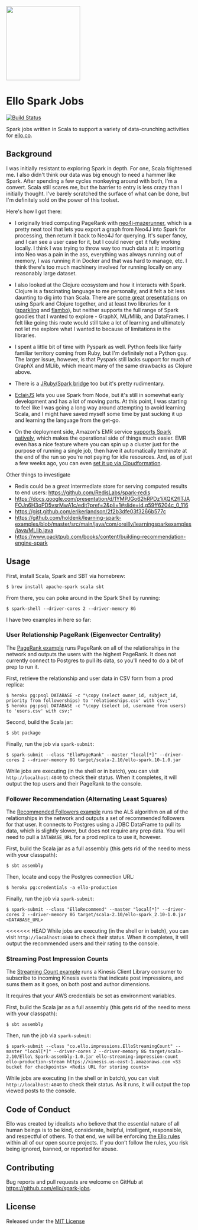 <img src="http://d324imu86q1bqn.cloudfront.net/uploads/user/avatar/641/large_Ello.1000x1000.png" width="200px" height="200px" />

# Ello Spark Jobs

[![Build Status](https://travis-ci.org/ello/spark-jobs.svg?branch=master)](https://travis-ci.org/ello/spark-jobs)

Spark jobs written in Scala to support a variety of data-crunching activities for [ello.co](http://ello.co).

## Background
I was initially resistant to exploring Spark in depth. For one, Scala frightened me. I also didn't think our data was big enough to need a hammer like Spark. After spending a few cycles monkeying around with both, I'm a convert. Scala still scares me, but the barrier to entry is less crazy than I initially thought. I've barely scratched the surface of what can be done, but I'm definitely sold on the power of this toolset.

Here's how I got there:

- I originally tried computing PageRank with [neo4j-mazerunner](https://github.com/neo4j-contrib/neo4j-mazerunner), which is a pretty neat tool that lets you export a graph from Neo4J into Spark for processing, then return it back to Neo4J for querying. It's super fancy, and I can see a user case for it, but I could never get it fully working locally. I think I was trying to throw way too much data at it: importing into Neo was a pain in the ass, everything was always running out of memory, I was running it in Docker and that was hard to manage, etc. I think there's too much machinery involved for running locally on any reasonably large dataset.

- I also looked at the Clojure ecosystem and how it interacts with Spark. Clojure is a fascinating language to me personally, and it felt a bit less daunting to dig into than Scala. There are [some great](https://speakerdeck.com/chris_betz/spark-way) [presentations](https://speakerdeck.com/chris_betz/big-data-processing-using-apache-spark-and-clojure) on using Spark and Clojure together, and at least two libraries for it ([sparkling](https://github.com/gorillalabs/sparkling) and [flambo](https://github.com/yieldbot/flambo)), but neither supports the full range of Spark goodies that I wanted to explore - GraphX, ML/Mllib, and DataFrames. I felt like going this route would still take a lot of learning and ultimately not let me explore what I wanted to because of limitations in the libraries.

- I spent a little bit of time with Pyspark as well. Python feels like fairly familiar territory coming from Ruby, but I'm definitely not a Python guy. The larger issue, however, is that Pyspark still lacks support for much of GraphX and MLlib, which meant many of the same drawbacks as Clojure above.

- There is a [JRuby/Spark bridge](https://github.com/ondra-m/ruby-spark) too but it's pretty rudimentary.

- [EclairJS](https://github.com/EclairJS/eclairjs-node) lets you use Spark from Node, but it's still in somewhat early development and has a lot of moving parts. At this point, I was starting to feel like I was going a long way around attempting to avoid learning Scala, and I might have saved myself some time by just sucking it up and learning the language from the get-go.

- On the deployment side, Amazon's EMR service [supports Spark natively](https://aws.amazon.com/elasticmapreduce/details/spark/), which makes the operational side of things much easier. EMR even has a nice feature where you can spin up a cluster just for the purpose of running a single job, then have it automatically terminate at the end of the run so you're not paying for idle resources. And, as of just a few weeks ago, you can even [set it up via Cloudformation](https://aws.amazon.com/about-aws/whats-new/2016/02/aws-cloudformation-adds-support-for-amazon-vpc-nat-gateway-amazon-ec2-container-registry-and-more/).

Other things to investigate

- Redis could be a great intermediate store for serving computed results to end users: https://github.com/RedisLabs/spark-redis
- https://docs.google.com/presentation/d/1YMPJGo62hRPDz1iXQK2fITJAFOJn6H3oPD5vsrMwA1c/edit?pref=2&pli=1#slide=id.g59ff6204c_0_116
- https://gist.github.com/erikerlandson/2f2b3dfe03f3266b577c
- https://github.com/holdenk/learning-spark-examples/blob/master/src/main/java/com/oreilly/learningsparkexamples/java/MLlib.java
- https://www.packtpub.com/books/content/building-recommendation-engine-spark

## Usage

First, install Scala, Spark and SBT via homebrew:

    $ brew install apache-spark scala sbt

From there, you can poke around in the Spark Shell by running:

    $ spark-shell --driver-cores 2 --driver-memory 8G

I have two examples in here so far:

### User Relationship PageRank (Eigenvector Centrality)

The [PageRank example](src/main/scala/ElloPageRank.scala) runs PageRank on all of the relationships in the network and outputs the users with the highest PageRank. It does not currently connect to Postgres to pull its data, so you'll need to do a bit of prep to run it.

First, retrieve the relationship and user data in CSV form from a prod replica:

    $ heroku pg:psql DATABASE -c "\copy (select owner_id, subject_id, priority from followerships) to 'relationships.csv' with csv;"
    $ heroku pg:psql DATABASE -c "\copy (select id, username from users) to 'users.csv' with csv;"

Second, build the Scala jar:

    $ sbt package

Finally, run the job via `spark-submit`:

    $ spark-submit --class "ElloPageRank" --master "local[*]" --driver-cores 2 --driver-memory 8G target/scala-2.10/ello-spark.10-1.0.jar

While jobs are executing (in the shell or in batch), you can visit `http://localhost:4040` to check their status. When it completes, it will output the top users and their PageRank to the console.

### Follower Recommendation (Alternating Least Squares)

The [Recommended Followers example](src/main/scala/ElloRecommend.scala) runs the ALS algorithm on all of the relationships in the network and outputs a set of recommended followers for that user. It connects to Postgres using a JDBC DataFrame to pull its data, which is slightly slower, but does not require any prep data. You will need to pull a `DATABASE_URL` for a prod replica to use it, however.

First, build the Scala jar as a full assembly (this gets rid of the need to mess
with your classpath):

    $ sbt assembly

Then, locate and copy the Postgres connection URL:

    $ heroku pg:credentials -a ello-production

Finally, run the job via `spark-submit`:

    $ spark-submit --class "ElloRecommend" --master "local[*]" --driver-cores 2 --driver-memory 8G target/scala-2.10/ello-spark_2.10-1.0.jar <DATABASE_URL>

<<<<<<< HEAD
While jobs are executing (in the shell or in batch), you can visit `http://localhost:4040` to check their status. When it completes, it will output the recommended users and their rating to the console.


### Streaming Post Impression Counts

The [Streaming Count example](src/main/scala/co/ello/impressions/ElloStreamingCount.scala) runs a Kinesis Client Library consumer to subscribe to incoming Kinesis events that indicate post impressions, and sums them as it goes, on both post and author dimensions.

It requires that your AWS credentials be set as environment variables.

First, build the Scala jar as a full assembly (this gets rid of the need to mess with your classpath):

    $ sbt assembly

Then, run the job via `spark-submit`:

    $ spark-submit --class "co.ello.impressions.ElloStreamingCount" --master "local[*]" --driver-cores 2 --driver-memory 8G target/scala-2.10/Ello\ Spark-assembly-1.0.jar ello-streaming-impression-count ello-production-stream https://kinesis.us-east-1.amazonaws.com <S3 bucket for checkpoints> <Redis URL for storing counts>

While jobs are executing (in the shell or in batch), you can visit `http://localhost:4040` to check their status. As it runs, it will output the top viewed posts to the console.

## Code of Conduct
Ello was created by idealists who believe that the essential nature of all human beings is to be kind, considerate, helpful, intelligent, responsible, and respectful of others. To that end, we will be enforcing [the Ello rules](https://ello.co/wtf/policies/rules/) within all of our open source projects. If you don’t follow the rules, you risk being ignored, banned, or reported for abuse.

## Contributing
Bug reports and pull requests are welcome on GitHub at https://github.com/ello/spark-jobs.

## License
Released under the [MIT License](/LICENSE.txt)
